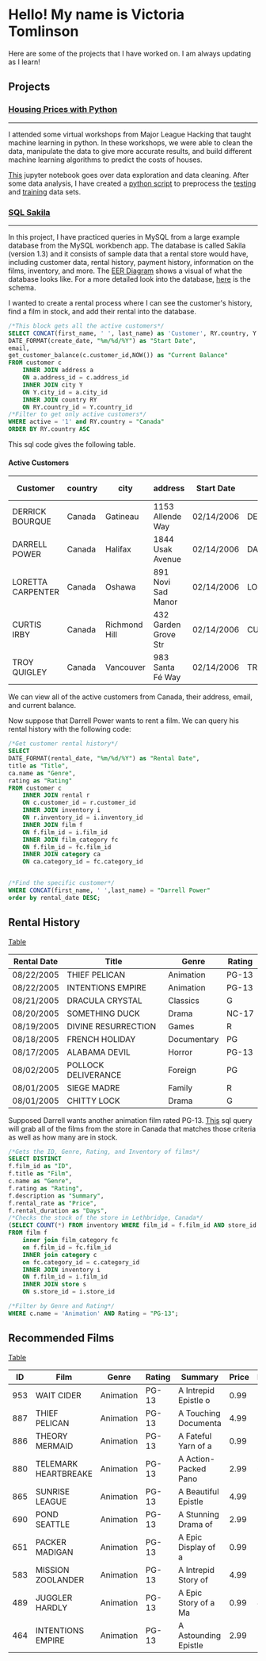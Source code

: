 # Hello! My name is Victoria Tomlinson   
Here are some of the projects that I have worked on. I am always updating as I learn!  
## Projects  

### [Housing Prices with Python](/Python/MLH_Housing_Prices_Forecasting.ipynb)
---     
I attended some virtual workshops from Major League Hacking that taught machine learning in python. In these workshops, we were able to clean the data, manipulate the data to give more accurate results, and build different machine learning algorithms to predict the costs of houses.  

[This](/Python/Data_Cleaning.ipynb) jupyter notebook goes over data exploration and data cleaning. After some data analysis, I have created a [python script](/Python/Preprocessing.py) to preprocess the [testing](/Python/test.csv) and [training](/Python/train.csv) data sets. 

### [SQL Sakila](/SakilaSQL/)  
---   
In this project, I have practiced queries in MySQL from a large example database from the MySQL workbench app. The database is called Sakila (version 1.3) and it consists of sample data that a rental store would have, including customer data, rental history, payment history, information on the films, inventory, and more. The [EER Diagram](/SakilaSQL/Sakila_EER_Diagram.png) shows a visual of what the database looks like. For a more detailed look into the database, [here](/SakilaSQL/sakila-schema.sql) is the schema.  

I wanted to create a rental process where I can see the customer's history, find a film in stock, and add their rental into the database.

```sql
/*This block gets all the active customers*/
SELECT CONCAT(first_name, ' ', last_name) as 'Customer', RY.country, Y.city, a.address,
DATE_FORMAT(create_date, "%m/%d/%Y") as "Start Date",
email,
get_customer_balance(c.customer_id,NOW()) as "Current Balance"
FROM customer c
    INNER JOIN address a 
    ON a.address_id = c.address_id
    INNER JOIN city Y
    ON Y.city_id = a.city_id
    INNER JOIN country RY
    ON RY.country_id = Y.country_id
/*Filter to get only active customers*/
WHERE active = '1' and RY.country = "Canada"
ORDER BY RY.country ASC
```
This sql code gives the following table. 
#### Active Customers

| Customer | country | city | address | Start Date | email | Current Balance |
| --- | --- | --- | --- | --- | --- | --- |
| DERRICK BOURQUE | Canada | Gatineau | 1153 Allende Way | 02/14/2006 | DERRICK.BOURQUE@saki | 0.00 |
| DARRELL POWER | Canada | Halifax | 1844 Usak Avenue | 02/14/2006 | DARRELL.POWER@sakila | 0.00 |
| LORETTA CARPENTER | Canada | Oshawa | 891 Novi Sad Manor | 02/14/2006 | LORETTA.CARPENTER@sa | 0.00 |
| CURTIS IRBY | Canada | Richmond Hill | 432 Garden Grove Str | 02/14/2006 | CURTIS.IRBY@sakilacu | 0.00 |
| TROY QUIGLEY | Canada | Vancouver | 983 Santa Fé Way | 02/14/2006 | TROY.QUIGLEY@sakilac | 0.00 |

We can view all of the active customers from Canada, their address, email, and current balance.

Now suppose that Darrell Power wants to rent a film. We can query his rental history with the following code:
```sql
/*Get customer rental history*/
SELECT 
DATE_FORMAT(rental_date, "%m/%d/%Y") as "Rental Date",
title as "Title",
ca.name as "Genre",
rating as "Rating"
FROM customer c
    INNER JOIN rental r
    ON c.customer_id = r.customer_id
    INNER JOIN inventory i
    ON r.inventory_id = i.inventory_id
    INNER JOIN film f
    ON f.film_id = i.film_id
    INNER JOIN film_category fc
    ON f.film_id = fc.film_id
    INNER JOIN category ca
    ON ca.category_id = fc.category_id


/*Find the specific customer*/
WHERE CONCAT(first_name, ' ',last_name) = "Darrell Power"
order by rental_date DESC;
```


## Rental History 
[Table](/SakilaSQL/Rental_History.csv)

| Rental Date | Title | Genre | Rating |
| --- | --- | --- | --- |
| 08/22/2005 | THIEF PELICAN | Animation | PG-13 |
| 08/22/2005 | INTENTIONS EMPIRE | Animation | PG-13 |
| 08/21/2005 | DRACULA CRYSTAL | Classics | G |
| 08/20/2005 | SOMETHING DUCK | Drama | NC-17 |
| 08/19/2005 | DIVINE RESURRECTION | Games | R |
| 08/18/2005 | FRENCH HOLIDAY | Documentary | PG |
| 08/17/2005 | ALABAMA DEVIL | Horror | PG-13 |
| 08/02/2005 | POLLOCK DELIVERANCE | Foreign | PG |
| 08/01/2005 | SIEGE MADRE | Family | R |
| 08/01/2005 | CHITTY LOCK | Drama | G |

Supposed Darrell wants another animation film rated PG-13. [This](/SakilaSQL/Films.sql) sql query will grab all of the films from the store in Canada that matches those criteria as well as how many are in stock. 

```sql
/*Gets the ID, Genre, Rating, and Inventory of films*/
SELECT DISTINCT
f.film_id as "ID",
f.title as "Film",
c.name as "Genre",
f.rating as "Rating",
f.description as "Summary",
f.rental_rate as "Price",
f.rental_duration as "Days",
/*Checks the stock of the store in Lethbridge, Canada*/
(SELECT COUNT(*) FROM inventory WHERE film_id = f.film_id AND store_id = 1) AS "Stock"
FROM film f 
    inner join film_category fc
    on f.film_id = fc.film_id
    INNER join category c
    on fc.category_id = c.category_id
    INNER JOIN inventory i 
    ON f.film_id = i.film_id
    INNER JOIN store s
    ON s.store_id = i.store_id

/*Filter by Genre and Rating*/
WHERE c.name = 'Animation' AND Rating = "PG-13";
```

## Recommended Films
[Table](/SakilaSQL/Rental_Films.csv)

| ID | Film | Genre | Rating | Summary | Price | Days | Stock |
| --- | --- | --- | --- | --- | --- | --- | --- |
| 953 | WAIT CIDER | Animation | PG-13 | A Intrepid Epistle o | 0.99 | 3 | 4 |
| 887 | THIEF PELICAN | Animation | PG-13 | A Touching Documenta | 4.99 | 5 | 4 |
| 886 | THEORY MERMAID | Animation | PG-13 | A Fateful Yarn of a  | 0.99 | 5 | 4 |
| 880 | TELEMARK HEARTBREAKE | Animation | PG-13 | A Action-Packed Pano | 2.99 | 6 | 4 |
| 865 | SUNRISE LEAGUE | Animation | PG-13 | A Beautiful Epistle  | 4.99 | 3 | 4 |
| 690 | POND SEATTLE | Animation | PG-13 | A Stunning Drama of  | 2.99 | 7 | 4 |
| 651 | PACKER MADIGAN | Animation | PG-13 | A Epic Display of a  | 0.99 | 3 | 2 |
| 583 | MISSION ZOOLANDER | Animation | PG-13 | A Intrepid Story of  | 4.99 | 3 | 3 |
| 489 | JUGGLER HARDLY | Animation | PG-13 | A Epic Story of a Ma | 0.99 | 4 | 4 |
| 464 | INTENTIONS EMPIRE | Animation | PG-13 | A Astounding Epistle | 2.99 | 3 | 4 |
